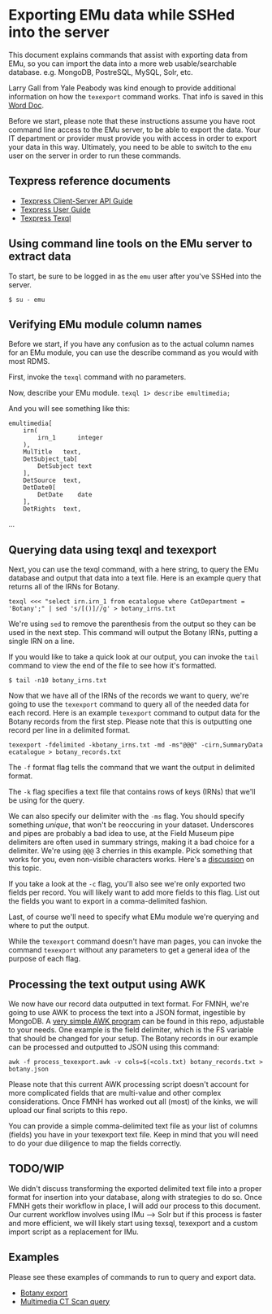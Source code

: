 # Exporting EMu data while SSHed into the server
This document explains commands that assist with exporting data from EMu,
so you can import the data into a more web usable/searchable database.
e.g. MongoDB, PostreSQL, MySQL, Solr, etc.

Larry Gall from Yale Peabody was kind enough to provide additional information on how
the `texexport` command works. That info is saved in this
[Word Doc](Texpress/Using-texql-and-texexport-to-export-data-from-EMu.docx).

Before we start, please note that these instructions assume you have root command line
access to the EMu server, to be able to export the data. Your IT department or provider
must provide you with access in order to export your data in this way. Ultimately, you
need to be able to switch to the `emu` user on the server in order to run these commands.

## Texpress reference documents
* [Texpress Client-Server API Guide](Texpress/Texpress-Client-Server-API-Guide.docx)
* [Texpress User Guide](Texpress/Texpress-User-Guide.docx)
* [Texpress Texql](Texpress/Texpress-Texql.docx)

## Using command line tools on the EMu server to extract data
To start, be sure to be logged in as the `emu` user after you've SSHed into the server.

`$ su - emu`

## Verifying EMu module column names
Before we start, if you have any confusion as to the actual column names for an EMu module, you can use the
describe command as you would with most RDMS.

First, invoke the `texql` command with no parameters.

Now, describe your EMu module.
`texql 1> describe emultimedia;`

And you will see something like this:
```
emultimedia[
    irn(
        irn_1      integer
    ),
    MulTitle   text,
    DetSubject_tab[
        DetSubject text
    ],
    DetSource  text,
    DetDate0[
        DetDate    date
    ],
    DetRights  text,
```
...

## Querying data using texql and texexport
Next, you can use the texql command, with a here string, to query the EMu database and output that data
into a text file. Here is an example query that returns all of the IRNs for Botany.

`texql <<< "select irn.irn_1 from ecatalogue where CatDepartment = 'Botany';" | sed 's/[()]//g' > botany_irns.txt`

We're using `sed` to remove the parenthesis from the output so they can be used in the next step. This command
will output the Botany IRNs, putting a single IRN on a line.

If you would like to take a quick look at our output, you can invoke the `tail` command to view the end of the
file to see how it's formatted.

`$ tail -n10 botany_irns.txt`

Now that we have all of the IRNs of the records we want to query, we're going to use the `texexport` command to
query all of the needed data for each record. Here is an example `texexport` command to output data for the
Botany records from the first step. Please note that this is outputting one record per line in a delimited
format.

`texexport -fdelimited -kbotany_irns.txt -md -ms"@@@" -cirn,SummaryData ecatalogue > botany_records.txt`

The `-f` format flag tells the command that we want the output in delimited format.

The `-k` flag specifies a text file that contains rows of keys (IRNs) that we'll be using for the query.

We can also specify our delimiter with the `-ms` flag. You should specify something *unique*, that won't
be reoccuring in your dataset. Underscores and pipes are probably a bad idea to use, at the Field Museum
pipe delimiters are often used in summary strings, making it a bad choice for a delimiter. We're using
`@@@` 3 cherries in this example. Pick something that works for you, even non-visible characters works.
Here's a
[discussion](https://stackoverflow.com/questions/6319551/whats-the-best-separator-delimiter-characters-for-a-plaintext-db-file)
on this topic.

If you take a look at the `-c` flag, you'll also see we're only exported two fields per record.
You will likely want to add more fields to this flag. List out the fields you want to export in a
comma-delimited fashion.

Last, of course we'll need to specify what EMu module we're querying and where to put the output.

While the `texexport` command doesn't have man pages, you can invoke the command `texexport` without any
parameters to get a general idea of the purpose of each flag.

## Processing the text output using AWK
We now have our record data outputted in text format. For FMNH, we're going to use AWK to process the text
into a JSON format, ingestible by MongoDB.
A [very simple AWK program](emu-export-examples/process_texexport.awk) can be found in this repo, adjustable
to your needs. One example is the field delimiter, which is the FS variable that should be changed for
your setup. The Botany records in our example can be processed and outputted to JSON using this command:

`awk -f process_texexport.awk -v cols=$(<cols.txt) botany_records.txt > botany.json`

Please note that this current AWK processing script doesn't account for more complicated fields that are
multi-value and other complex considerations. Once FMNH has worked out all (most) of the kinks, we will
upload our final scripts to this repo.

You can provide a simple comma-delimited text file as your list of columns (fields) you have in your
texexport text file. Keep in mind that you will need to do your due diligence to map the fields correctly.

## TODO/WIP
We didn't discuss transforming the exported delimited text file into a proper format for insertion into
your database, along with strategies to do so. Once FMNH gets their workflow in place, I will add our
process to this document. Our current workflow involves using IMu --> Solr but if this process is
faster and more efficient, we will likely start using texsql, texexport and a custom import script
as a replacement for IMu.

## Examples
Please see these examples of commands to run to query and export data.

* [Botany export](emu-export-examples/botany.sh)
* [Multimedia CT Scan query](emu-export-examples/ct-scans.sh)
